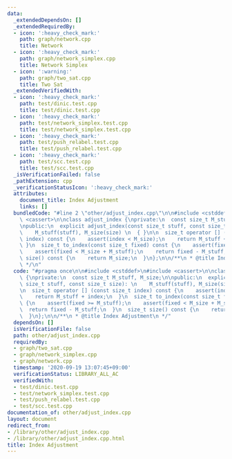 ```yaml
---
data:
  _extendedDependsOn: []
  _extendedRequiredBy:
  - icon: ':heavy_check_mark:'
    path: graph/network.cpp
    title: Network
  - icon: ':heavy_check_mark:'
    path: graph/network_simplex.cpp
    title: Network Simplex
  - icon: ':warning:'
    path: graph/two_sat.cpp
    title: Two Sat
  _extendedVerifiedWith:
  - icon: ':heavy_check_mark:'
    path: test/dinic.test.cpp
    title: test/dinic.test.cpp
  - icon: ':heavy_check_mark:'
    path: test/network_simplex.test.cpp
    title: test/network_simplex.test.cpp
  - icon: ':heavy_check_mark:'
    path: test/push_relabel.test.cpp
    title: test/push_relabel.test.cpp
  - icon: ':heavy_check_mark:'
    path: test/scc.test.cpp
    title: test/scc.test.cpp
  _isVerificationFailed: false
  _pathExtension: cpp
  _verificationStatusIcon: ':heavy_check_mark:'
  attributes:
    document_title: Index Adjustment
    links: []
  bundledCode: "#line 2 \"other/adjust_index.cpp\"\n\n#include <cstddef>\n#include\
    \ <cassert>\n\nclass adjust_index {\nprivate:\n  const size_t M_stuff, M_size;\n\
    \npublic:\n  explicit adjust_index(const size_t stuff, const size_t size): \n\
    \    M_stuff(stuff), M_size(size) \n  { }\n\n  size_t operator [] (const size_t\
    \ index) const {\n    assert(index < M_size);\n    return M_stuff + index;\n \
    \ }\n  size_t to_index(const size_t fixed) const {\n    assert(fixed >= M_stuff);\n\
    \    assert(fixed < M_size + M_stuff);\n    return fixed - M_stuff;\n  }\n  size_t\
    \ size() const {\n    return M_size;\n  }\n};\n\n/**\n * @title Index Adjustment\n\
    \ */\n"
  code: "#pragma once\n\n#include <cstddef>\n#include <cassert>\n\nclass adjust_index\
    \ {\nprivate:\n  const size_t M_stuff, M_size;\n\npublic:\n  explicit adjust_index(const\
    \ size_t stuff, const size_t size): \n    M_stuff(stuff), M_size(size) \n  { }\n\
    \n  size_t operator [] (const size_t index) const {\n    assert(index < M_size);\n\
    \    return M_stuff + index;\n  }\n  size_t to_index(const size_t fixed) const\
    \ {\n    assert(fixed >= M_stuff);\n    assert(fixed < M_size + M_stuff);\n  \
    \  return fixed - M_stuff;\n  }\n  size_t size() const {\n    return M_size;\n\
    \  }\n};\n\n/**\n * @title Index Adjustment\n */"
  dependsOn: []
  isVerificationFile: false
  path: other/adjust_index.cpp
  requiredBy:
  - graph/two_sat.cpp
  - graph/network_simplex.cpp
  - graph/network.cpp
  timestamp: '2020-09-19 13:07:45+09:00'
  verificationStatus: LIBRARY_ALL_AC
  verifiedWith:
  - test/dinic.test.cpp
  - test/network_simplex.test.cpp
  - test/push_relabel.test.cpp
  - test/scc.test.cpp
documentation_of: other/adjust_index.cpp
layout: document
redirect_from:
- /library/other/adjust_index.cpp
- /library/other/adjust_index.cpp.html
title: Index Adjustment
---
```

